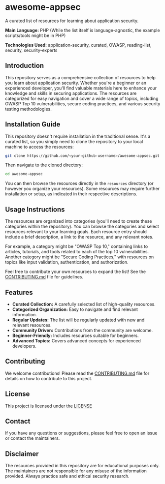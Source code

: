 # awesome-appsec

A curated list of resources for learning about application security.

**Main Language:** PHP (While the list itself is language-agnostic, the example scripts/tools might be in PHP)

**Technologies Used:** application-security, curated, OWASP, reading-list, security, security-experts


## Introduction

This repository serves as a comprehensive collection of resources to help you learn about application security. Whether you're a beginner or an experienced developer, you'll find valuable materials here to enhance your knowledge and skills in securing applications. The resources are categorized for easy navigation and cover a wide range of topics, including OWASP Top 10 vulnerabilities, secure coding practices, and various security testing methodologies.


## Installation Guide

This repository doesn't require installation in the traditional sense.  It's a curated list, so you simply need to clone the repository to your local machine to access the resources:

```bash
git clone https://github.com/<your-github-username>/awesome-appsec.git
```

Then navigate to the cloned directory:

```bash
cd awesome-appsec
```

You can then browse the resources directly in the `resources` directory (or however you organize your resources).  Some resources may require further installation or setup, as indicated in their respective descriptions.


## Usage Instructions

The resources are organized into categories (you'll need to create these categories within the repository).  You can browse the categories and select resources relevant to your learning goals.  Each resource entry should include a brief description, a link to the resource, and any relevant notes.

For example, a category might be "OWASP Top 10," containing links to articles, tutorials, and tools related to each of the top 10 vulnerabilities.  Another category might be "Secure Coding Practices," with resources on topics like input validation, authentication, and authorization.

Feel free to contribute your own resources to expand the list!  See the [CONTRIBUTING.md](CONTRIBUTING.md) file for guidelines.


## Features

* **Curated Collection:**  A carefully selected list of high-quality resources.
* **Categorized Organization:** Easy to navigate and find relevant information.
* **Regular Updates:** The list will be regularly updated with new and relevant resources.
* **Community Driven:** Contributions from the community are welcome.
* **Beginner-Friendly:**  Includes resources suitable for beginners.
* **Advanced Topics:** Covers advanced concepts for experienced developers.


## Contributing

We welcome contributions! Please read the [CONTRIBUTING.md](CONTRIBUTING.md) file for details on how to contribute to this project.


## License

This project is licensed under the [LICENSE](LICENSE)


## Contact

If you have any questions or suggestions, please feel free to open an issue or contact the maintainers.


## Disclaimer

The resources provided in this repository are for educational purposes only.  The maintainers are not responsible for any misuse of the information provided.  Always practice safe and ethical security research.
